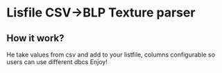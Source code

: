 # Lisfile CSV->BLP Texture parser

## How it work?

He take values from csv and add to your listfile, columns configurable so users can use different dbcs
Enjoy!
